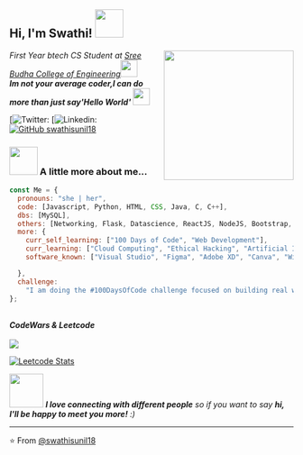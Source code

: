 <h2> Hi, I'm Swathi! <img src="https://media.giphy.com/media/mGcNjsfWAjY5AEZNw6/giphy.gif" width="50"></h2>
<img align='right' src="https://media.giphy.com/media/ieyl9zmCjO4b4t6qoY/giphy.gif" width="230">

 <!-- one doesn't learn ds without implementing linked list and binary tree from scratch -->

<p><em>First Year btech CS Student at <a href="https://sbce.ac.in/">Sree Budha College of Engineering</a><img src="https://media.giphy.com/media/fYSnHlufseco8Fh93Z/giphy.gif" width="30"></br><b>Im not your average coder,I can do more than just say'Hello World'</b> <img src="https://media.giphy.com/media/WUlplcMpOCEmTGBtBW/giphy.gif" width="30">
</em></p>

[![Twitter: ]()
[![Linkedin: ]()
[![GitHub swathisunil18](https://img.shields.io/badge/GitHub-100000?style=for-the-badge&logo=github&logoColor=white)](https://github.com/swathisunil18)

### <img src="https://media.giphy.com/media/VgCDAzcKvsR6OM0uWg/giphy.gif" width="50"> A little more about me...

```javascript
const Me = {
  pronouns: "she | her",
  code: [Javascript, Python, HTML, CSS, Java, C, C++],
  dbs: [MySQL],
  others: [Networking, Flask, Datascience, ReactJS, NodeJS, Bootstrap, Django],
  more: {
    curr_self_learning: ["100 Days of Code", "Web Development"],
    curr_learning: ["Cloud Computing", "Ethical Hacking", "Artificial Intelligence", "Adobe Photoshop"],
    software_known: ["Visual Studio", "Figma", "Adobe XD", "Canva", "Wix Studio"],

  },
  challenge:
    "I am doing the #100DaysOfCode challenge focused on building real world projects.",
};
```

<br>
<em><b>CodeWars & Leetcode &nbsp;  &nbsp;</b></em><br><br>

<a href="https://www.codewars.com/users/swathisunil/">
<img src="https://www.codewars.com/users/swathisunil/badges/large"><br>
</a>

[![Leetcode Stats](https://leetcode.card.workers.dev/?username=swathisunil)](https://leetcode.com/swathisunil/)

<img src="https://media.giphy.com/media/LnQjpWaON8nhr21vNW/giphy.gif" width="60"> <em><b>I love connecting with different people</b> so if you want to say <b>hi, I'll be happy to meet you more!</b> :)</em>

---

⭐️ From [@swathisunil18](https://github.com/swathisunil18)
